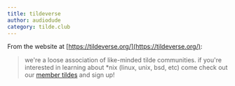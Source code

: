 ```yaml
---
title: tildeverse
author: audiodude
category: tilde.club
---
```

From the website at [https://tildeverse.org/](https://tildeverse.org/):

> we're a loose association of like-minded tilde communities. if you're
> interested in learning about *nix (linux, unix, bsd, etc) come check out our
> [member tildes](https://tildeverse.org/members/) and sign up!